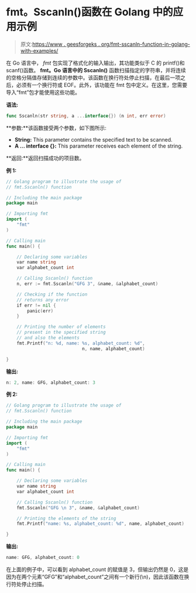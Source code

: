 # fmt。Sscanln()函数在 Golang 中的应用示例

> 原文:[https://www . geesforgeks . org/fmt-sscanln-function-in-golang-with-examples/](https://www.geeksforgeeks.org/fmt-sscanln-function-in-golang-with-examples/)

在 Go 语言中， *fmt* 包实现了格式化的输入输出，其功能类似于 C 的 printf()和 scanf()函数。 **fmt。Go 语言中的 Sscanln()** 函数扫描指定的字符串，并将连续的空格分隔值存储到连续的参数中。该函数在换行符处停止扫描，在最后一项之后，必须有一个换行符或 EOF。此外，该功能在 fmt 包中定义。在这里，您需要导入“fmt”包才能使用这些功能。

**语法:**

```go
func Sscanln(str string, a ...interface{}) (n int, err error)

```

**参数:**该函数接受两个参数，如下图所示:

*   **String:** This parameter contains the specified text to be scanned.
*   **A … interface {}:** This parameter receives each element of the string.

**返回:**返回扫描成功的项目数。

**例 1:**

```go
// Golang program to illustrate the usage of
// fmt.Sscanln() function

// Including the main package
package main

// Importing fmt
import (
    "fmt"
)

// Calling main
func main() {

    // Declaring some variables
    var name string
    var alphabet_count int

    // Calling Sscanln() function
    n, err := fmt.Sscanln("GFG 3", &name, &alphabet_count)

    // Checking if the function
    // returns any error
    if err != nil {
        panic(err)
    }

    // Printing the number of elements 
    // present in the specified string
    // and also the elements
    fmt.Printf("n: %d, name: %s, alphabet_count: %d",
                             n, name, alphabet_count)

}
```

**输出:**

```go
n: 2, name: GFG, alphabet_count: 3

```

**例 2:**

```go
// Golang program to illustrate the usage of
// fmt.Sscanln() function

// Including the main package
package main

// Importing fmt
import (
    "fmt"
)

// Calling main
func main() {

    // Declaring some variables
    var name string
    var alphabet_count int

    // Calling Sscanln() function
    fmt.Sscanln("GFG \n 3", &name, &alphabet_count)

    // Printing the elements of the string
    fmt.Printf("name: %s, alphabet_count: %d", name, alphabet_count)

}
```

**输出:**

```go
name: GFG, alphabet_count: 0

```

在上面的例子中，可以看到 alphabet_count 的赋值是 3，但输出仍然是 0，这是因为在两个元素“GFG”和“alphabet_count”之间有一个新行(\n)，因此该函数在换行符处停止扫描。